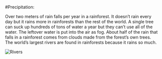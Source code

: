 #Precipitation:

Over two meters of rain falls per year in a rainforest. It doesn’t rain every day but it rains more in rainforests than the rest of the world. A single tree can suck up hundreds of tons of water a year but they can’t use all of the water. The leftover water is put into the air as fog. About half of the rain that falls in a rainforest comes from clouds made from the forest’s own trees. The world’s largest rivers are found in rainforests because it rains so much. 

![Rivers](http://brian-nelson.github.io/EBNBiome/images/water.png)